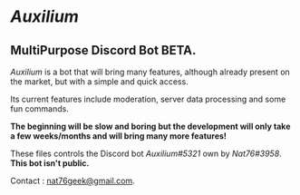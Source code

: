 # ***Auxilium***
## MultiPurpose Discord Bot **BETA**.

*Auxilium* is a bot that will bring many features, although already present on the market, but with a simple and quick access.

Its current features include moderation, server data processing and some fun commands.

**The beginning will be slow and boring but the development will only take a few weeks/months and will bring many more features!**

These files controls the Discord bot _Auxilium#5321_ own by _Nat76#3958_.
**This bot isn't public.**

Contact : nat76geek@gmail.com.
